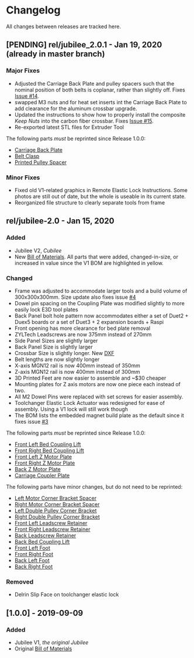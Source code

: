 # Changelog

All changes between releases are tracked here.

## [PENDING] rel/jubilee_2.0.1 - Jan 19, 2020 (already in master branch)
### Major Fixes
- Adjusted the Carriage Back Plate and pulley spacers such that the nominal position of both belts is coplanar, rather than slightly off. Fixes [Issue #14](https://github.com/machineagency/jubilee/issues/14).
- swapped M3 nuts and for heat set inserts int the Carriage Back Plate to add clearance for the aluminum crossbar upgrade.
- Updated the instructions to show how to properly install the composite _Keep Nuts_ into the carbon fiber crossbar. Fixes [Issue #15](https://github.com/machineagency/jubilee/issues/15).
- Re-exported latest STL files for Extruder Tool

The following parts *must* be reprinted since Release 1.0.0:
- [Carriage Back Plate](https://github.com/machineagency/jubilee/blob/master/fabrication_exports/3d_printed_parts/toolchanger/toolchange_carriage/carriage_back_plate.STL)
- [Belt Clasp](https://github.com/machineagency/jubilee/blob/master/fabrication_exports/3d_printed_parts/frame/belt_clasp.STL)
- [Printed Pulley Spacer](https://github.com/machineagency/jubilee/blob/master/fabrication_exports/3d_printed_parts/frame/printed_pulley_spacer.STL)

### Minor Fixes
- Fixed old V1-related graphics in Remote Elastic Lock Instructions. Some photos are still out of date, but the whole is useable in its current state.
- Reorganized file structure to clearly separate tools from frame

## rel/jubilee-2.0 - Jan 15, 2020

### Added
- Jubilee V2, *Cubilee*
- New [Bill of Materials](https://docs.google.com/spreadsheets/d/1pRzBQxVzL9c4T9b1RrKvSjlSwJJhJ7NcbSV6iJUv0X0/edit?usp=sharing). All parts that were added, changed-in-size, or increased in value since the V1 BOM are highlighted in yellow.

### Changed
- Frame was adjusted to accommodate larger tools and a build volume of 300x300x300mm. Size update also fixes issue [#4](https://github.com/machineagency/jubilee/issues/4)
- Dowel pin spacing on the Coupling Plate was modified slightly to more easily lock E3D tool plates
- Back Panel bolt hole pattern now accommodates either a set of Duet2 + Duex5 boards or a set of Duet3 + 2 expansion boards + Raspi 
- Front opening has more clearance for bed plate removal 
- ZYLTech Leadscrews are now 375mm instead of 270mm
- Side Panel Sizes are slightly larger
- Back Panel Size is slightly larger
- Crossbar Size is slightly longer. New [DXF](https://github.com/machineagency/jubilee/blob/dev/jubilee_2.0/fabrication_exports/machined_parts/crossbar/crossbar_6mm_for_400mm_mgn12_rail.DXF)
- Belt lengths are now slightly longer
- X-axis MGN12 rail is now 400mm instead of 350mm
- Z-axis MGN12 rail is now 400mm instead of 300mm
- 3D Printed Feet are now easier to assemble and ~$30 cheaper
- Mounting plates for Z axis motors are now one piece each instead of two.
- All M2 Dowel Pins were replaced with set screws for easier assembly.
- Toolchanger Elastic Lock Actuator was redesigned for ease of assembly. Using a V1 lock will still work though
- The BOM lists the embedded magnet build plate as the default since it fixes issue [#3](https://github.com/machineagency/jubilee/issues/3)

The following parts *must* be reprinted since Release 1.0.0:
- [Front Left Bed Coupling Lift](https://github.com/machineagency/jubilee/blob/master/fabrication_exports/3d_printed_parts/frame/front_left_bed_coupling_lift.STL)
- [Front Right Bed Coupling Lift](https://github.com/machineagency/jubilee/blob/master/fabrication_exports/3d_printed_parts/frame/front_right_bed_coupling_lift.STL)
- [Front Left Z Motor Plate](https://github.com/machineagency/jubilee/blob/master/fabrication_exports/3d_printed_parts/frame/front_left_z_motor_plate.STL)
- [Front Right Z Motor Plate](https://github.com/machineagency/jubilee/blob/master/fabrication_exports/3d_printed_parts/frame/front_right_z_motor_plate.STL)
- [Back Z Motor Plate](https://github.com/machineagency/jubilee/blob/master/fabrication_exports/3d_printed_parts/frame/back_z_motor_plate.STL)
- [Carriage Coupler Plate](https://github.com/machineagency/jubilee/blob/master/fabrication_exports/3d_printed_parts/toolchanger/toolchange_carriage/carriage_coupler_plate.STL)

The following parts have minor changes, but do not need to be reprinted:
- [Left Motor Corner Bracket Spacer](https://github.com/machineagency/jubilee/blob/master/fabrication_exports/3d_printed_parts/frame/left_motor_corner_bracket_spacer.STL)
- [Right Motor Corner Bracket Spacer](https://github.com/machineagency/jubilee/blob/master/fabrication_exports/3d_printed_parts/frame/right_motor_corner_bracket_spacer.STL)
- [Left Double Pulley Corner Bracket](https://github.com/machineagency/jubilee/blob/master/fabrication_exports/3d_printed_parts/frame/left_double_pulley_corner_bracket.STL)
- [Right Double Pulley Corner Bracket](https://github.com/machineagency/jubilee/blob/master/fabrication_exports/3d_printed_parts/frame/right_double_pulley_corner_bracket.STL)
- [Front Left Leadscrew Retainer](https://github.com/machineagency/jubilee/blob/master/fabrication_exports/3d_printed_parts/frame/front_left_leadscrew_retainer.STL)
- [Front Right Leadscrew Retainer](https://github.com/machineagency/jubilee/blob/master/fabrication_exports/3d_printed_parts/frame/front_right_leadscrew_retainer.STL)
- [Back Leadscrew Retainer](https://github.com/machineagency/jubilee/blob/master/fabrication_exports/3d_printed_parts/frame/back_leadscrew_retainer.STL)
- [Back Bed Coupling Lift](https://github.com/machineagency/jubilee/blob/master/fabrication_exports/3d_printed_parts/frame/back_bed_coupling_lift.STL)
- [Front Left Foot](https://github.com/machineagency/jubilee/blob/master/fabrication_exports/3d_printed_parts/frame/front_left_foot.STL)
- [Front Right Foot](https://github.com/machineagency/jubilee/blob/master/fabrication_exports/3d_printed_parts/frame/front_right_foot.STL)
- [Back Left Foot](https://github.com/machineagency/jubilee/blob/master/fabrication_exports/3d_printed_parts/frame/back_left_foot.STL)
- [Back Right Foot](https://github.com/machineagency/jubilee/blob/master/fabrication_exports/3d_printed_parts/frame/back_right_foot.STL)

### Removed
- Delrin Slip Face on toolchanger elastic lock


## [1.0.0] - 2019-09-09

### Added
- Jubilee V1, *the original Jubilee*
- Original [Bill of Materials](https://docs.google.com/spreadsheets/d/1gq5yLxlfPtb3yrGsuXR_ZLhAFGB77CzGvfcWYyYIvT4/edit#gid=0)
